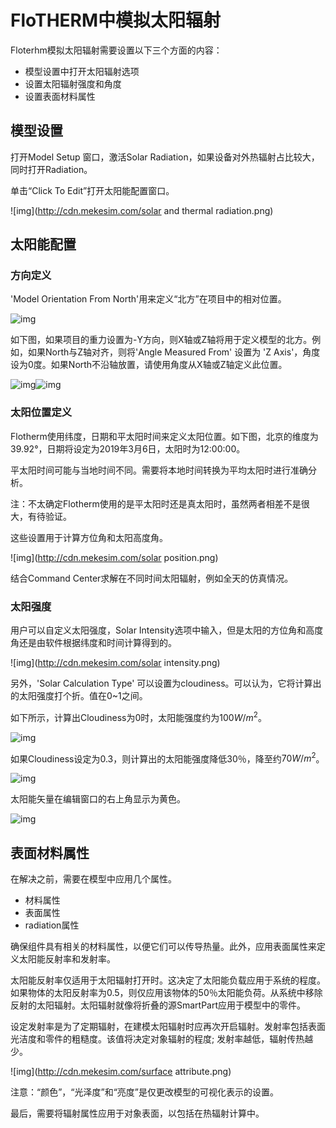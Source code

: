 # FloTHERM中模拟太阳辐射

Floterhm模拟太阳辐射需要设置以下三个方面的内容：

- 模型设置中打开太阳辐射选项
- 设置太阳辐射强度和角度
- 设置表面材料属性

## 模型设置

打开Model Setup 窗口，激活Solar Radiation，如果设备对外热辐射占比较大，同时打开Radiation。

单击“Click To Edit”打开太阳能配置窗口。 

![img](http://cdn.mekesim.com/solar and thermal radiation.png)

## 太阳能配置

### 方向定义

'Model Orientation From North'用来定义“北方”在项目中的相对位置。 

![img](http://cdn.mekesim.com/modelorientationfromnorth.png)

如下图，如果项目的重力设置为-Y方向，则X轴或Z轴将用于定义模型的北方。例如，如果North与Z轴对齐，则将'Angle Measured From' 设置为 'Z Axis'，角度设为0度。如果North不沿轴放置，请使用角度从X轴或Z轴定义此位置。 

![img](http://cdn.mekesim.com/angle_measured_from.png)![img](http://cdn.mekesim.com/z_axis_north.png)

### 太阳位置定义

Flotherm使用纬度，日期和平太阳时间来定义太阳位置。如下图，北京的维度为39.92°，日期将设定为2019年3月6日，太阳时为12:00:00。

平太阳时间可能与当地时间不同。需要将本地时间转换为平均太阳时进行准确分析。 

注：不太确定Flotherm使用的是平太阳时还是真太阳时，虽然两者相差不是很大，有待验证。

这些设置用于计算方位角和太阳高度角。

 ![img](http://cdn.mekesim.com/solar position.png)

结合Command Center求解在不同时间太阳辐射，例如全天的仿真情况。

### 太阳强度

用户可以自定义太阳强度，Solar Intensity选项中输入，但是太阳的方位角和高度角还是由软件根据纬度和时间计算得到的。

![img](http://cdn.mekesim.com/solar intensity.png)

另外，'Solar Calculation Type' 可以设置为cloudiness。可以认为，它将计算出的太阳强度打个折。值在0~1之间。

如下所示，计算出Cloudiness为0时，太阳能强度约为$100 W/m^2$。

 ![img](http://cdn.mekesim.com/0_cloudiness.png)

如果Cloudiness设定为0.3，则计算出的太阳能强度降低30％，降至约$70 W/m^2$。 

![img](http://cdn.mekesim.com/0.3_cloudiness.png)

太阳能矢量在编辑窗口的右上角显示为黄色。

![img](http://cdn.mekesim.com/solarvector.png)

## 表面材料属性

在解决之前，需要在模型中应用几个属性。 

- 材料属性
- 表面属性
- radiation属性 

确保组件具有相关的材料属性，以便它们可以传导热量。此外，应用表面属性来定义太阳能反射率和发射率。

太阳能反射率仅适用于太阳辐射打开时。这决定了太阳能负载应用于系统的程度。如果物体的太阳反射率为0.5，则仅应用该物体的50％太阳能负荷。从系统中移除反射的太阳辐射。太阳辐射就像将折叠的源SmartPart应用于模型中的零件。 

设定发射率是为了定期辐射，在建模太阳辐射时应再次开启辐射。发射率包括表面光洁度和零件的粗糙度。该值将决定对象辐射的程度; 发射率越低，辐射传热越少。 

![img](http://cdn.mekesim.com/surface attribute.png)

注意：“颜色”，“光泽度”和“亮度”是仅更改模型的可视化表示的设置。

最后，需要将辐射属性应用于对象表面，以包括在热辐射计算中。